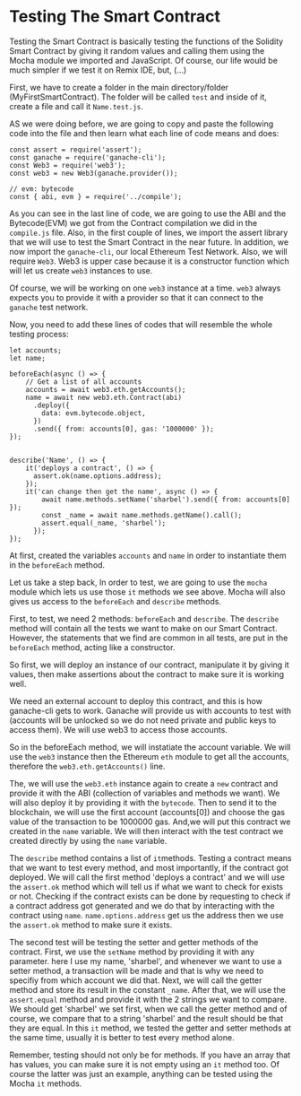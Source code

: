# Testing The Smart Contract

Testing the Smart Contract is basically testing the functions of the Solidity Smart Contract by giving it random values and calling them using the Mocha module we imported and JavaScript. Of course, our life would be much simpler if we test it on Remix IDE, but, (...)

First, we have to create a folder in the main directory/folder (MyFirstSmartContract). The folder will be called ```test``` and inside of it, create a file and call it ```Name.test.js```.  

AS we were doing before, we are going to copy and paste the following code into the file and then learn what each line of code means and does:  

```
const assert = require('assert');
const ganache = require('ganache-cli');
const Web3 = require('web3');
const web3 = new Web3(ganache.provider());

// evm: bytecode
const { abi, evm } = require('../compile');
```  

As you can see in the last line of code, we are going to use the ABI and the Bytecode(EVM) we got from the Contract compilation we did in the ```compile.js``` file. Also, in the first couple of lines, we import the assert library that we will use to test the Smart Contract in the near future. In addition, we now import the ```ganache-cli```, our local Ethereum Test Network. Also, we will require ```Web3```. Web3 is upper case because it is a constructor function which will let us create ```web3``` instances to use.  

Of course, we will be working on one ```web3``` instance at a time. ```web3``` always expects you to provide it with a provider so that it can connect to the ```ganache``` test network.  

Now, you need to add these lines of codes that will resemble the whole testing process:  

```
let accounts;
let name;

beforeEach(async () => {
    // Get a list of all accounts
    accounts = await web3.eth.getAccounts();
    name = await new web3.eth.Contract(abi)
      .deploy({
        data: evm.bytecode.object,
      })
      .send({ from: accounts[0], gas: '1000000' });
});


describe('Name', () => {
    it('deploys a contract', () => {
      assert.ok(name.options.address);
    });
    it('can change then get the name', async () => {
        await name.methods.setName('sharbel').send({ from: accounts[0] });
        const _name = await name.methods.getName().call();
        assert.equal(_name, 'sharbel');
      });
});
```  

At first, created the variables ```accounts``` and ```name``` in order to instantiate them in the ```beforeEach``` method.  

Let us take a step back, In order to test, we are going to use the ```mocha``` module which lets us use those ```it``` methods we see above. Mocha will also gives us access to the ```beforeEach``` and ```describe``` methods.  

First, to test, we need 2 methods: ```beforeEach``` and ```describe```. The ```describe``` method will contain all the tests we want to make on our Smart Contract. However, the statements that we find are common in all tests, are put in the ```beforeEach``` method, acting like a constructor.  

So first, we will deploy an instance of our contract, manipulate it by giving it values, then make assertions about the contract to make sure it is working well.  

We need an external account to deploy this contract, and this is how ganache-cli gets to work. Ganache will provide us with accounts to test with (accounts will be unlocked so we do not need private and public keys to access them). We will use web3 to access those accounts.  

So in the beforeEach method, we will instatiate the account variable. We will use the ```web3``` instance then the Ethereum ```eth``` module to get all the accounts, therefore the ```web3.eth.getAccounts()``` line.  

The, we will use the ```web3.eth``` instance again to create a ```new``` contract and provide it with the ABI (collection of variables and methods we want). We will also deploy it by providing it with the ```bytecode```. Then to send it to the blockchain, we will use the first account (accounts[0]) and choose the gas value of the transaction to be 1000000 gas. And,we will put this contract we created in the ```name``` variable. We will then interact with the test contract we created directly by using the ```name``` variable.  

The ```describe``` method contains a list of ```it```methods. Testing a contract means that we want to test every method, and most importantly, if the contract got deployed. We will call the first method 'deploys a contract' and we will use the ```assert.ok``` method which will tell us if what we want to check for exists or not. Checking if the contract exists can be done by requesting to check if a contract address got generated and we do that by interacting with the contract using ```name```. ```name.options.address``` get us the address then we use the ```assert.ok``` method to make sure it exists.  

The second test will be testing the setter and getter methods of the contract. First, we use the ```setName``` method by providing it with any parameter. here I use my name, 'sharbel', and whenever we want to use a setter method, a transaction will be made and that is why we need to specifiy from which account we did that. Next, we will call the getter method and store its result in the constant ```_name```. After that, we will use the ```assert.equal``` method and provide it with the 2 strings we want to compare. We should get 'sharbel' we set first, when we call the getter method and of course, we compare that to a string 'sharbel' and the result should be that they are equal. In this ```it``` method, we tested the getter and setter methods at the same time, usually it is better to test every method alone.  

Remember, testing should not only be for methods. If you have an array that has values, you can make sure it is not empty using an ```it``` method too. Of course the latter was just an example, anything can be tested using the Mocha ```it``` methods.

